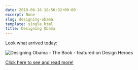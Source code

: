 ```yaml
---
date: 2010-06-16 18:56:32+00:00
excerpt: None
slug: designing-obama
template: single.html
title: Designing Obama
---
```


Look what arrived today:

![Designing Obama - The Book - featured on Design Heroes](/images/blog/2010/dhp-2667.jpg)

[Click here to see and read more!](http://designheroes.co.uk/link/designing-obama-the-book)

